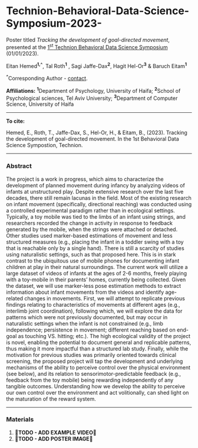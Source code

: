 # Technion-Behavioral-Data-Science-Symposium-2023-
Poster titled *Tracking the development of goal-directed movement*, presented at the [1<sup>st</sup> Technion Behavioral Data Science Symposium](https://idsi.net.technion.ac.il/technion-behavioral-data-science-symposium-registration-information/) (01/01/2023).


Eitan Hemed<sup>**1,^**</sup>, Tal Roth<sup>**1**</sup> , Sagi Jaffe-Dax<sup>**2**</sup>, Hagit Hel-Or<sup>**3**</sup> & Baruch Eitam<sup>**1**</sup>

<sup>**^**</sup>Corresponding Author - [contact](mailto:Eitan.Hemed@gmail.com).

**Affiliations:** <sup>**1**</sup>Department of Psychology, University of Haifa; <sup>**2**</sup>School of Psychological sciences, Tel Aviv University; <sup>**3**</sup>Department of Computer Science, University of Haifa

-----
**To cite:**

Hemed, E., Roth, T., Jaffe-Dax, S., Hel-Or, H., & Eitam, B., (2023). Tracking the development of goal-directed movement. In the 1st Behavioral Data Science Sympostion, Technion. 

-----
### Abstract
The project is a work in progress, which aims to characterize the development of planned movement during infancy by analyzing videos of infants at unstructured play. Despite extensive research over the last five decades, there still remain lacunas in the field. Most of the existing research on infant movement (specifically, directional reaching) was conducted using a controlled experimental paradigm rather than in ecological settings. Typically, a toy mobile was tied to the limbs of an infant using strings, and researchers recorded the change in activity in response to feedback generated by the mobile, when the strings were attached or detached. Other studies used marker-based estimations of movement and less structured measures (e.g., placing the infant in a toddler swing with a toy that is reachable only by a single hand). There is still a scarcity of studies using naturalistic settings, such as that proposed here. This is in stark contrast to the ubiquitous use of mobile phones for documenting infant children at play in their natural surroundings.
The current work will utilize a large dataset of videos of infants at the ages of 2-6 months, freely playing with a toy-mobile in their parents’ homes, currently being collected. Given the dataset, we will use marker-less pose estimation methods to extract information about infant movements from the videos and identify age-related changes in movements. First, we will attempt to replicate previous findings relating to characteristics of movements at different ages (e.g., interlimb joint coordination), following which, we will explore the data for patterns which were not previously documented, but may occur in naturalistic settings when the infant is not constrained (e.g., limb independence; persistence in movement; different reaching based on end-goal as touching VS. hitting; etc.). The high ecological validity of the project is novel, enabling the potential to document general and replicable patterns, thus making it more impactful than a structured lab study.
Finally, while the motivation for previous studies was primarily oriented towards clinical screening, the proposed project will tap the development and underlying mechanisms of the ability to perceive control over the physical environment (see below), and its relation to sensorimotor-predictable feedback (e.g., feedback from the toy mobile) being rewarding independently of any tangible outcomes. Understanding how we develop the ability to perceive our own control over the environment and act volitionally, can shed light on the maturation of the reward system.

-----
### Materials
1. 🚧**TODO - ADD EXAMPLE VIDEO**🚧
2. 🚧**TODO - ADD POSTER IMAGE**🚧


